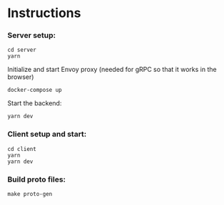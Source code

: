 # Instructions

### Server setup:

```
cd server
yarn
```

Initialize and start Envoy proxy (needed for gRPC so that it works in the browser)

```
docker-compose up
```

Start the backend:

```
yarn dev
```

### Client setup and start:

```
cd client
yarn
yarn dev
```

### Build proto files:

```
make proto-gen
```
